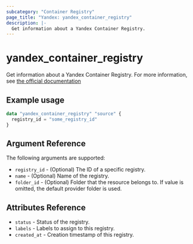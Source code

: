 ```yaml
---
subcategory: "Container Registry"
page_title: "Yandex: yandex_container_registry"
description: |-
  Get information about a Yandex Container Registry.
---
```



# yandex_container_registry




Get information about a Yandex Container Registry. For more information, see [the official documentation](https://cloud.yandex.com/docs/container-registry/concepts/registry)

## Example usage

```terraform
data "yandex_container_registry" "source" {
  registry_id = "some_registry_id"
}
```

## Argument Reference

The following arguments are supported:

* `registry_id` - (Optional) The ID of a specific registry.
* `name` - (Optional) Name of the registry.
* `folder_id` - (Optional) Folder that the resource belongs to. If value is omitted, the default provider folder is used.

## Attributes Reference

* `status` - Status of the registry.
* `labels` - Labels to assign to this registry.
* `created_at` - Creation timestamp of this registry.
